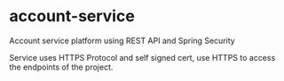 # account-service
Account service platform using REST API and Spring Security

Service uses HTTPS Protocol and self signed cert, use HTTPS to access the endpoints of the project.

